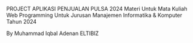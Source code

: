 PROJECT APLIKASI PENJUALAN PULSA 2024
Materi Untuk Mata Kuliah Web Programming Untuk Jurusan Manajemen Informatika & Komputer 
Tahun 2024

By Muhammad Iqbal Adenan
ELTIBIZ
